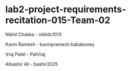 # lab2-project-requirements-recitation-015-Team-02
Nikhil Chakka - nikhilc1013

Kavin Ramesh - kavinpramesh
bababooey

Vraj Patel - PatVraj

Albashir Ali - bashir2025

